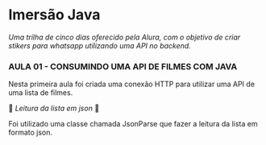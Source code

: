 # Imersão Java

*Uma trilha de cinco dias oferecido pela Alura, com o objetivo de criar stikers para whatsapp utilizando uma API no backend.*

### AULA 01 - CONSUMINDO UMA API DE FILMES COM JAVA 
Nesta primeira aula foi criada uma conexão HTTP para utilizar uma API de uma lista de filmes.


:notebook_with_decorative_cover: *Leitura da lista em json* :notebook_with_decorative_cover:

Foi utilizado uma classe chamada JsonParse que fazer a leitura da lista em formato json. 

